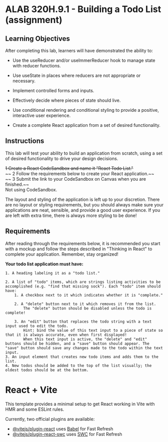 # ALAB 320H.9.1 - Building a Todo List (assignment)

## Learning Objectives

After completing this lab, learners will have demonstrated the ability to:

- Use the useReducer and/or useImmerReducer hook to manage state with reducer functions.

- Use useState in places where reducers are not appropriate or necessary.
- Implement controlled forms and inputs.
- Effectively decide where pieces of state should live.
- Use conditional rendering and conditional styling to provide a positive, interactive user experience.
- Create a complete React application from a set of desired functionality.


## Instructions

This lab will test your ability to build an application from scratch, using a set of desired functionality to drive your design decisions.

   ~~1 Create a React CodeSandbox and name it "React Todo List."~~ <br>
   ~~ 2 Follow the requirements below to create your React application.~~ <br>
   ~~ 3 Submit the link to your CodeSandbox on Canvas when you are finished.~~ <br>
    Not using CodeSandbox.

The layout and styling of the application is left up to your discretion. There are no layout or styling requirements, but you should always make sure your applications are neat, sensible, and provide a good user experience. If you are left with extra time, there is always more styling to be done!

## Requirements

After reading through the requirements below, it is recommended you start with a mockup and follow the steps described in "Thinking in React" to complete your application. Remember, stay organized!

**Your todo list application must have:**



    1. A heading labeling it as a "todo list."

    2. A list of "todo" items, which are strings listing activities to be accomplished (e.g. "find that missing sock"). Each "todo" item should have:
        1. A checkbox next to it which indicates whether it is "complete."

        2. A "delete" button next to it which removes it from the list.
            The "delete" button should be disabled unless the todo is complete!

        3. An "edit" button that replaces the todo string with a text input used to edit the todo.
            Hint: bind the value of this text input to a piece of state so that it is always accurate, even when first displayed!
            When this text input is active, the "delete" and "edit" buttons should be hidden, and a "save" button should appear. The "save" button should save any changes made to the todo within the text input.
    3. An input element that creates new todo items and adds them to the list.
    4. New todos should be added to the top of the list visually; the oldest todos should be at the bottom.










# React + Vite

This template provides a minimal setup to get React working in Vite with HMR and some ESLint rules.

Currently, two official plugins are available:

- [@vitejs/plugin-react](https://github.com/vitejs/vite-plugin-react/blob/main/packages/plugin-react/README.md) uses [Babel](https://babeljs.io/) for Fast Refresh
- [@vitejs/plugin-react-swc](https://github.com/vitejs/vite-plugin-react-swc) uses [SWC](https://swc.rs/) for Fast Refresh
